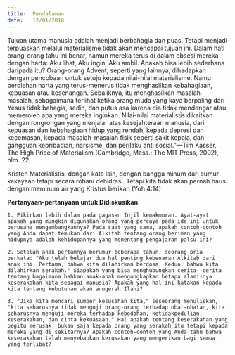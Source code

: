 ```yaml
---
title:  Pendalaman
date:   12/01/2018
---
```


Tujuan utama manusia adalah menjadi berbahagia dan puas. Tetapi menjadi terpuaskan melalui materialisme tidak akan mencapai tujuan ini. Dalam hati orang-orang tahu ini benar, namun mereka terus di dalam obsesi mereka dengan harta: Aku lihat, Aku ingin, Aku ambil. Apakah bisa lebih sederhana daripada itu? Orang-orang Advent, seperti yang lainnya, dihadapkan dengan pencobaan untuk setuju kepada nilai-nilai materialisme. Namu perolehan harta yang terus-menerus tidak menghasilkan kebahagiaan, kepuasan atau kesenangan. Sebaliknya, itu menghasilkan masalah-masalah, sebagaimana terlihat ketika orang muda yang kaya berpaling dari Yesus tidak bahagia, sedih, dan putus asa karena dia tidak mendengar atau memeroleh apa yang mereka inginkan. Nilai-nilai materialistis dikaitkan dengan rongrongan yang menjalar atas kesejahteraan manusia, dari kepuasan dan kebahagiaan hidup yang rendah, kepada depresi dan kecemasan, kepada masalah-masalah fisik seperti sakit kepala, dan gangguan kepribadian, narsisme, dan perilaku anti sosial.”—Tim Kasser, The High Price of Materialism (Cambridge, Mass.: The MIT Press, 2002), hlm. 22.

Kristen Materialistis, dengan kata lain, dengan bangga minum dari sumur kekayaan tetapi secara rohani dehidrasi. Tetapi kita tidak akan pernah haus dengan meminum air yang Kristus berikan (Yoh 4:14)


**Pertanyaan-pertanyaan untuk Didiskusikan**:

`1. Pikirkan lebih dalam pada gagasan Injil kemakmuran. Ayat-ayat apakah yang mungkin digunakan orang yang percaya pada ide ini untuk berusaha mengembangkannya? Pada saat yang sama, apakah contoh-contoh yang Anda dapat temukan dari Alkitab tentang orang beriman yang hidupnya adalah kehidupannya yang menentang pengajaran palsu ini?`

`2. Setelah anak pertamnya berumur beberapa tahun, seorang pria berkata: "Aku telah belajar dua hal penting kebenaran Alkitab dari anak ini. Pertama, bahwa kita dilahirkan berdosa. Kedua, bahwa kita dilahirkan serakah." Siapakah yang bisa menghubungkan cerita--cerita tentang bagaimana bahkan anak-anak mengungkapkan betapa alami-nya keserakahan kita sebagai manusia? Apakah yang hal ini katakan kepada kita tentang kebutuhan akan anugerah Ilahi?`

`3. "Jika kita mencari sumber kesusahan kita," seseorang menuliskan, "kita seharusnya tidak menguji orang-orang terhadap obat-obatan, kita seharusnya menguji mereka terhadap kebodohan, ketidakpedulian, keserakahan, dan cinta kekuasaan." Hal apakah tentang keserakahan yang begitu merusak, bukan saja kepada orang yang serakah itu tetapi kepada mereka yang di sekitarnya? Apakah contoh-contoh yang Anda tahu bahwa keserakahan telah menyebabkan kerusakan yang mengerikan bagi semua yang terlibat?`